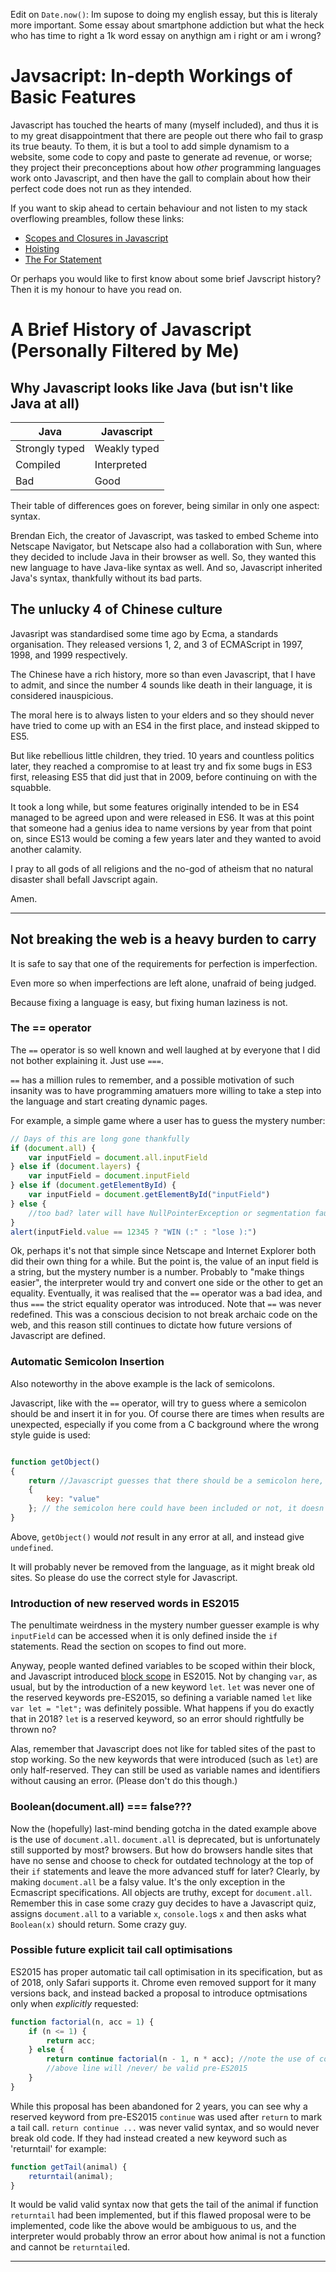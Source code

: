 Edit on `Date.now()`: Im supose to doing my english essay, but this is literaly more important. Some essay about smartphone addiction but what the heck who has time to right a 1k word essay on anythign am i right or am i wrong?

# Javsacript: In-depth Workings of Basic Features
Javascript has touched the hearts of many (myself included), and thus it is to my great disappointment that there are people out there who fail to grasp its true beauty. To them, it is but a tool to add simple dynamism to a website, some code to copy and paste to generate ad revenue, or worse; they project their preconceptions about how _other_ programming languages work onto Javascript, and then have the gall to complain about how their perfect code does not run as they intended. 

If you want to skip ahead to certain behaviour and not listen to my stack overflowing preambles, follow these links:
- [Scopes and Closures in Javascript](scopesclosures.md)
- [Hoisting](hoisting.md)
- [The For Statement](for.md)

Or perhaps you would like to first know about some brief Javscript history? Then it is my honour to have you read on.
# A Brief History of Javascript (Personally Filtered by Me)
## Why Javascript looks like Java (but isn't like Java at all)


| Java          | Javascript    |
| ------------- |---------------|
| Strongly typed | Weakly typed  |
| Compiled      | Interpreted   |
| Bad           | Good          |

Their table of differences goes on forever, being similar in only one aspect: syntax. 

Brendan Eich, the creator of Javascript, was tasked to embed Scheme into Netscape Navigator, but Netscape also had a collaboration with Sun, where they decided to include Java in their browser as well. So, they wanted this new language to have Java-like syntax as well. And so, Javascript inherited Java's syntax, thankfully without its bad parts.

## The unlucky 4 of Chinese culture

Javasript was standardised some time ago by Ecma, a standards organisation. They released versions 1, 2, and 3 of ECMAScript in 1997, 1998, and 1999 respectively. 

The Chinese have a rich history, more so than even Javascript, that I have to admit, and since the number 4 sounds like death in their language, it is considered inauspicious. 

The moral here is to always listen to your elders and so they should never have tried to come up with an ES4 in the first place, and instead skipped to ES5.

But like rebellious little children, they tried. 10 years and countless politics later, they reached a compromise to at least try and fix some bugs in ES3 first, releasing ES5 that did just that in 2009, before continuing on with the squabble.

It took a long while, but some features originally intended to be in ES4 managed to be agreed upon and were released in ES6. It was at this point that someone had a genius idea to name versions by year from that point on, since ES13 would be coming a few years later and they wanted to avoid another calamity. 

I pray to all gods of all religions and the no-god of atheism that no natural disaster shall befall Javscript again.

Amen.

----------

## Not breaking the web is a heavy burden to carry

It is safe to say that one of the requirements for perfection is imperfection. 

Even more so when imperfections are left alone, unafraid of being judged.

Because fixing a language is easy, but fixing human laziness is not.

### The == operator

The `==` operator is so well known and well laughed at by everyone that I did not bother explaining it. Just use `===`. 

`==` has a million rules to remember, and a possible motivation of such insanity was to have programming amatuers more willing to take a step into the language and start creating dynamic pages.

For example, a simple game where a user has to guess the mystery number:

```javascript
// Days of this are long gone thankfully
if (document.all) {
    var inputField = document.all.inputField    
} else if (document.layers) {
    var inputField = document.inputField
} else if (document.getElementById) {    
    var inputField = document.getElementById("inputField")
} else {
    //too bad? later will have NullPointerException or segmentation fault.
}
alert(inputField.value == 12345 ? "WIN (:" : "lose ):")
```

Ok, perhaps it's not that simple since Netscape and Internet Explorer both did their own thing for a while. But the point is, the value of an input field is a string, but the mystery number is a number. Probably to "make things easier", the interpreter would try and convert one side or the other to get an equality. Eventually, it was realised that the `==` operator was a bad idea, and thus `===` the strict equality operator was introduced. Note that `==` was never redefined. This was a conscious decision to not break archaic code on the web, and this reason still continues to dictate how future versions of Javascript are defined.

### Automatic Semicolon Insertion

Also noteworthy in the above example is the lack of semicolons. 

Javascript, like with the `==` operator, will try to guess where a semicolon should be and insert it in for you. Of course there are times when results are unexpected, especially if you come from a C background where the wrong style guide is used: 

```javascript

function getObject()
{
    return //Javascript guesses that there should be a semicolon here, 
    {
        key: "value"
    }; // the semicolon here could have been included or not, it doesn't matter
}
```

Above, `getObject()` would _not_ result in any error at all, and instead give `undefined`. 

It will probably never be removed from the language, as it might break old sites. So please do use the correct style for Javascript. 

### Introduction of new reserved words in ES2015

The penultimate weirdness in the mystery number guesser example is why `inputField` can be accessed when it is only defined inside the `if` statements. Read the section on scopes to find out more. 

Anyway, people wanted defined variables to be scoped within their block, and Javascript introduced [block scope](blockscope.md) in ES2015. Not by changing `var`, as usual, but by the introduction of a new keyword `let`. `let` was never one of the reserved keywords pre-ES2015, so defining a variable named `let` like `var let = "let";` was definitely possible. What happens if you do exactly that in 2018? `let` is a reserved keyword, so an error should rightfully be thrown no?

Alas, remember that Javascript does not like for tabled sites of the past to stop working. So the new keywords that were introduced (such as `let`) are only half-reserved. They can still be used as variable names and identifiers without causing an error. (Please don't do this though.)

### Boolean(document.all) === false???

Now the (hopefully) last-mind bending gotcha in the dated example above is the use of `document.all`. `document.all` is deprecated, but is unfortunately still supported by most? browsers. But how do browsers handle sites that have no sense and choose to check for outdated technology at the top of their `if` statements and leave the more advanced stuff for later? Clearly, by making `document.all` be a falsy value. It's the only exception in the Ecmascript specifications. All objects are truthy, except for `document.all`. Remember this in case some crazy guy decides to have a Javascript quiz, assigns `document.all` to a variable `x`, `console.log`s `x` and then asks what `Boolean(x)` should return. Some crazy guy.

### Possible future explicit tail call optimisations

ES2015 has proper automatic tail call optimisation in its specification, but as of 2018, only Safari supports it. Chrome even removed support for it many versions back, and instead backed a proposal to introduce optmisations only when _explicitly_ requested:

```javascript
function factorial(n, acc = 1) {
    if (n <= 1) {
        return acc;
    } else {
        return continue factorial(n - 1, n * acc); //note the use of continue to signify a tail call
        //above line will /never/ be valid pre-ES2015
    }
}
```

While this proposal has been abandoned for 2 years, you can see why a reserved keyword from pre-ES2015 `continue` was used after `return` to mark a tail call. `return continue ...` was never valid syntax, and so would never break old code. If they had instead created a new keyword such as 'returntail' for example:

```javascript
function getTail(animal) {
    returntail(animal);
}
```

It would be valid valid syntax now that gets the tail of the animal if function `returntail` had been implemented, but if this flawed proposal were to be implemented, code like the above would be ambiguous to us, and the interpreter would probably throw an error about how animal is not a function and cannot be `returntail`ed.

----------
